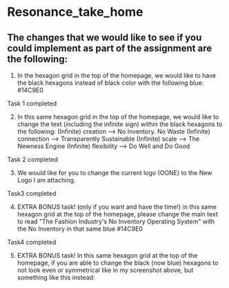 # Resonance_take_home
## The changes that we would like to see if you could implement as part of the assignment are the following:
1. In the hexagon grid in the top of the homepage, we would like to have the black hexagons instead of black color with the following blue: #14C9E0

Task 1 completed 

2. In this same hexagon grid in the top of the homepage, we would like to change the text (including the infinite sign) within the black hexagons to the following:
(Infinite) creation –> No Inventory. No Waste
(Infinite) connection –> Transparently Sustainable
(Infinite) scale –> The Newness Engine
(Infinite) flexibility –> Do Well and Do Good

Task 2 completed

3. We would like for you to change the current logo (OONE) to the New Logo I am attaching.

Task3 completed

4. EXTRA BONUS task! (only if you want and have the time!) in this same hexagon grid at the top of the homepage, please change the main text to read "The Fashion Industry's No Inventory Operating System" with the No Inventory in that same blue #14C9E0

Task4 completed 

5. EXTRA BONUS task! In this same hexagon grid at the top of the homepage, if you are able to change the black (now blue) hexagons to not look even or symmetrical like in my screenshot above, but something like this instead:
